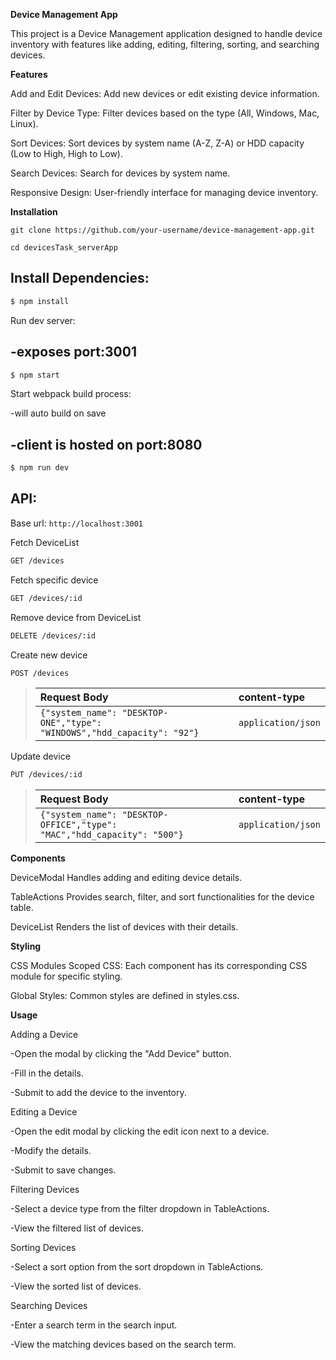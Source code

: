 **Device Management App**

This project is a Device Management application designed to handle device inventory with features like adding, editing, filtering, sorting, and searching devices.

**Features**

Add and Edit Devices: Add new devices or edit existing device information.

Filter by Device Type: Filter devices based on the type (All, Windows, Mac, Linux).

Sort Devices: Sort devices by system name (A-Z, Z-A) or HDD capacity (Low to High, High to Low).

Search Devices: Search for devices by system name.

Responsive Design: User-friendly interface for managing device inventory.

**Installation**

```git clone https://github.com/your-username/device-management-app.git```

```cd devicesTask_serverApp```

Install Dependencies:
------------

```bash
$ npm install
```


Run dev server:

-exposes port:3001
------------

```bash
$ npm start
```

Start webpack build process:

-will auto build on save

-client is hosted on port:8080
------------

```bash
$ npm run dev
```


API:
------------

Base url: `http://localhost:3001`

Fetch DeviceList

```bash
GET /devices
```

Fetch specific device

```bash
GET /devices/:id
```

Remove device from DeviceList

```bash
DELETE /devices/:id
```

Create new device
  
```bash
POST /devices
```
> |  Request Body                                                           | content-type          |
> |:------------------------------------------------------------------------|:----------------------|
> | `{"system_name": "DESKTOP-ONE","type": "WINDOWS","hdd_capacity": "92"}` | `application/json`    |

Update device

```bash
PUT /devices/:id
```
> |  Request Body                                                            | content-type          |
> |:-------------------------------------------------------------------------|:----------------------|
> | `{"system_name": "DESKTOP-OFFICE","type": "MAC","hdd_capacity": "500"}`  | `application/json`    |

**Components**

DeviceModal
  Handles adding and editing device details.

TableActions
  Provides search, filter, and sort functionalities for the device table.

DeviceList
  Renders the list of devices with their details.

**Styling**

CSS Modules
  Scoped CSS: Each component has its corresponding CSS module for specific styling.

  Global Styles: Common styles are defined in styles.css.

**Usage**

Adding a Device

  -Open the modal by clicking the "Add Device" button.

  -Fill in the details.

  -Submit to add the device to the inventory.

Editing a Device

  -Open the edit modal by clicking the edit icon next to a device.

  -Modify the details.

  -Submit to save changes.

Filtering Devices

  -Select a device type from the filter dropdown in TableActions.

  -View the filtered list of devices.

Sorting Devices

  -Select a sort option from the sort dropdown in TableActions.

  -View the sorted list of devices.

Searching Devices

  -Enter a search term in the search input.

  -View the matching devices based on the search term.
